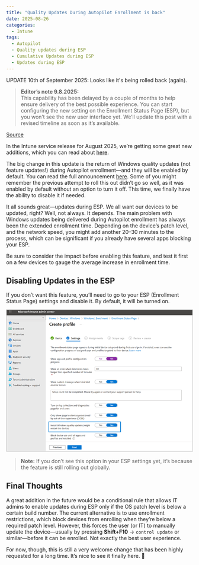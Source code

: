 ```yaml
---
title: "Quality Updates During Autopilot Enrollment is back"
date: 2025-08-26
categories:
  - Intune
tags:
  - Autopilot
  - Quality updates during ESP
  - Cumulative Updates during ESP
  - Updates during ESP
---
```


UPDATE 10th of September 2025: Looks like it's being rolled back (again).
> **Editor’s note 9.8.2025:**  
> This capability has been delayed by a couple of months to help ensure delivery of the best possible experience. You can start configuring the new setting on the Enrollment Status Page (ESP), but you won’t see the new user interface yet. We’ll update this post with a revised timeline as soon as it’s available.

[Source](https://techcommunity.microsoft.com/blog/windows-itpro-blog/get-ready-for-windows-quality-updates-out-of-the-box/4434498)

In the Intune service release for August 2025, we’re getting some great new additions, which you can read about [here](https://techcommunity.microsoft.com/blog/microsoftintuneblog/what%E2%80%99s-new-in-microsoft-intune-august-2025/4445612). 

The big change in this update is the return of Windows quality updates (not feature updates!) during Autopilot enrollment—and they will be enabled by default. You can read the full announcement [here](https://techcommunity.microsoft.com/blog/windows-itpro-blog/get-ready-for-windows-quality-updates-out-of-the-box/4434498).
Some of you might remember the previous attempt to roll this out didn’t go so well, as it was enabled by default without an option to turn it off. This time, we finally have the ability to disable it if needed.

It all sounds great—updates during ESP. We all want our devices to be updated, right? Well, not always. It depends. The main problem with Windows updates being delivered during Autopilot enrollment has always been the extended enrollment time. Depending on the device’s patch level, and the network speed, you might add another 20–30 minutes to the process, which can be significant if you already have several apps blocking your ESP.

Be sure to consider the impact before enabling this feature, and test it first on a few devices to gauge the average increase in enrollment time.

## Disabling Updates in the ESP

If you don’t want this feature, you’ll need to go to your ESP (Enrollment Status Page) settings and disable it. By default, it will be turned on.  

![ESP](/assets/images/2025-26-08-Updates-ESP/Toggle-ESP.png?raw=true "ESP Windows Update Toggle")

> **Note:** If you don’t see this option in your ESP settings yet, it’s because the feature is still rolling out globally.

## Final Thoughts

A great addition in the future would be a conditional rule that allows IT admins to enable updates during ESP only if the OS patch level is below a certain build number. The current alternative is to use enrollment restrictions, which block devices from enrolling when they’re below a required patch level. However, this forces the user (or IT) to manually update the device—usually by pressing **Shift+F10** → `control update` or similar—before it can be enrolled. Not exactly the best user experience.

For now, though, this is still a very welcome change that has been highly requested for a long time. It’s nice to see it finally here. 🙂
